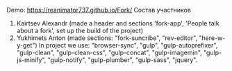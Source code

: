 Demo: https://reanimator737.github.io/Fork/
Состав участников 
1. Kairtsev Alexandr (made a header and sections 'fork-app', 'People talk about a fork', set up the build of the project)
2. Yukhimets Anton (made sections: "fork-suncribe", "rev-editor", "here-w-y-get")
In project we use:
"browser-sync",
"gulp",
"gulp-autoprefixer",
"gulp-clean",
"gulp-clean-css",
"gulp-concat",
"gulp-imagemin",
"gulp-js-minify",
"gulp-notify",
"gulp-plumber",
"gulp-sass",
"jquery".

